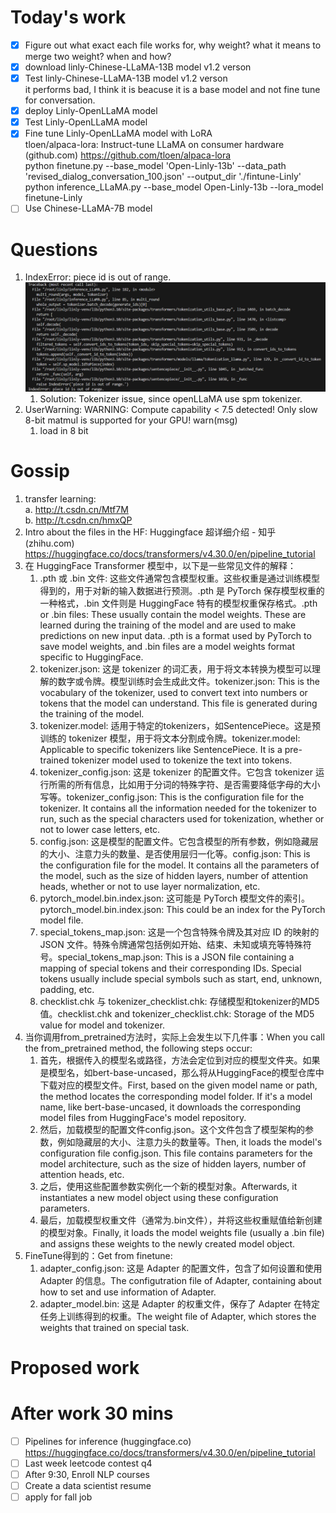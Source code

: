# Today's work
- [x] Figure out what exact each file works for, why weight? what it means to merge two weight? when and how?  
- [x] download linly-Chinese-LLaMA-13B model v1.2 verson  
- [x] Test linly-Chinese-LLaMA-13B model v1.2 verson  
it performs bad, I think it is beacuse it is a base model and not fine tune for conversation.  
- [x] deploy Linly-OpenLLaMA model  
- [x] Test Linly-OpenLLaMA model  
- [x] Fine tune Linly-OpenLLaMA model with LoRA  
tloen/alpaca-lora: Instruct-tune LLaMA on consumer hardware (github.com)  https://github.com/tloen/alpaca-lora   
python finetune.py     --base_model 'Open-Linly-13b'     --data_path 'revised_dialog_conversation_100.json'     --output_dir './fintune-Linly'  
python inference_LLaMA.py --base_model Open-Linly-13b --lora_model finetune-Linly  
- [ ] Use Chinese-LLaMA-7B model  

# Questions
1. IndexError: piece id is out of range.   
![Index Error](Screenshots/2023-06-13-pic1.png)  
    1. Solution: Tokenizer issue, since openLLaMA use spm tokenizer.  
2. UserWarning: WARNING: Compute capability < 7.5 detected! Only slow 8-bit matmul is supported for your GPU! warn(msg)  
    1. load in 8 bit  

# Gossip
1. transfer learning:   
    a. http://t.csdn.cn/Mtf7M   
    b. http://t.csdn.cn/hmxQP  
2. Intro about the files in the HF: Huggingface 超详细介绍 - 知乎 (zhihu.com)  https://huggingface.co/docs/transformers/v4.30.0/en/pipeline_tutorial  
3. 在 HuggingFace Transformer 模型中，以下是一些常见文件的解释：  
    1. .pth 或 .bin 文件: 这些文件通常包含模型权重。这些权重是通过训练模型得到的，用于对新的输入数据进行预测。.pth 是 PyTorch 保存模型权重的一种格式，.bin 文件则是 HuggingFace 特有的模型权重保存格式。.pth or .bin files: These usually contain the model weights. These are learned during the training of the model and are used to make predictions on new input data. .pth is a format used by PyTorch to save model weights, and .bin files are a model weights format specific to HuggingFace.  
    2. tokenizer.json: 这是 tokenizer 的词汇表，用于将文本转换为模型可以理解的数字或令牌。模型训练时会生成此文件。tokenizer.json: This is the vocabulary of the tokenizer, used to convert text into numbers or tokens that the model can understand. This file is generated during the training of the model.  
    3. tokenizer.model: 适用于特定的tokenizers，如SentencePiece。这是预训练的 tokenizer 模型，用于将文本分割成令牌。tokenizer.model: Applicable to specific tokenizers like SentencePiece. It is a pre-trained tokenizer model used to tokenize the text into tokens.  
    4. tokenizer_config.json: 这是 tokenizer 的配置文件。它包含 tokenizer 运行所需的所有信息，比如用于分词的特殊字符、是否需要降低字母的大小写等。tokenizer_config.json: This is the configuration file for the tokenizer. It contains all the information needed for the tokenizer to run, such as the special characters used for tokenization, whether or not to lower case letters, etc.  
    5. config.json: 这是模型的配置文件。它包含模型的所有参数，例如隐藏层的大小、注意力头的数量、是否使用层归一化等。config.json: This is the configuration file for the model. It contains all the parameters of the model, such as the size of hidden layers, number of attention heads, whether or not to use layer normalization, etc.  
    6. pytorch_model.bin.index.json: 这可能是 PyTorch 模型文件的索引。pytorch_model.bin.index.json: This could be an index for the PyTorch model file.  
    7. special_tokens_map.json: 这是一个包含特殊令牌及其对应 ID 的映射的 JSON 文件。特殊令牌通常包括例如开始、结束、未知或填充等特殊符号。special_tokens_map.json: This is a JSON file containing a mapping of special tokens and their corresponding IDs. Special tokens usually include special symbols such as start, end, unknown, padding, etc.  
    8. checklist.chk 与 tokenizer_checklist.chk: 存储模型和tokenizer的MD5值。checklist.chk and tokenizer_checklist.chk: Storage of the MD5 value for model and tokenizer.    
4. 当你调用from_pretrained方法时，实际上会发生以下几件事：When you call the from_pretrained method, the following steps occur:  
    1. 首先，根据传入的模型名或路径，方法会定位到对应的模型文件夹。如果是模型名，如bert-base-uncased，那么将从HuggingFace的模型仓库中下载对应的模型文件。First, based on the given model name or path, the method locates the corresponding model folder. If it's a model name, like bert-base-uncased, it downloads the corresponding model files from HuggingFace's model repository.  
    2. 然后，加载模型的配置文件config.json。这个文件包含了模型架构的参数，例如隐藏层的大小、注意力头的数量等。Then, it loads the model's configuration file config.json. This file contains parameters for the model architecture, such as the size of hidden layers, number of attention heads, etc.  
    3. 之后，使用这些配置参数实例化一个新的模型对象。Afterwards, it instantiates a new model object using these configuration parameters.  
    4. 最后，加载模型权重文件（通常为.bin文件），并将这些权重赋值给新创建的模型对象。Finally, it loads the model weights file (usually a .bin file) and assigns these weights to the newly created model object.  
5. FineTune得到的：Get from finetune:  
    1. adapter_config.json: 这是 Adapter 的配置文件，包含了如何设置和使用 Adapter 的信息。The configutration file of Adapter, containing about how to set and use information of Adapter.  
    2. adapter_model.bin: 这是 Adapter 的权重文件，保存了 Adapter 在特定任务上训练得到的权重。The weight file of Adapter, which stores the weights that trained on special task.  

# Proposed work  

# After work 30 mins
- [ ] Pipelines for inference (huggingface.co)  https://huggingface.co/docs/transformers/v4.30.0/en/pipeline_tutorial  
- [ ] Last week leetcode contest q4  
- [ ] After 9:30, Enroll NLP courses  
- [ ] Create a data scientist resume  
- [ ] apply for fall job  

